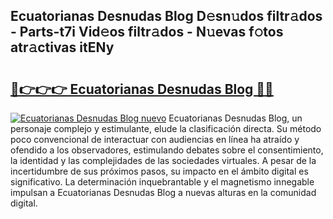 ## Ecuatorianas Desnudas Blog D𝚎sn𝚞dos filtr𝚊dos - Parts-t7i Vid𝚎os filtr𝚊dos - N𝚞evas f𝚘tos atr𝚊ctivas itENy

# <h2><a href="http://mb6emg.tromn.icu/?c=Ecuatorianas+Desnudas+Blog">🔗👉👉👉 Ecuatorianas Desnudas Blog 🔗🔗</a></h2>

[![Ecuatorianas Desnudas Blog nuevo](https://i.imgur.com/pEAQMta.gif)](http://mb6emg.tromn.icu/?c=Ecuatorianas+Desnudas+Blog)
Ecuatorianas Desnudas Blog, un personaje complejo y estimulante, elude la clasificación directa. Su método poco convencional de interactuar con audiencias en línea ha atraído y ofendido a los observadores, estimulando debates sobre el consentimiento, la identidad y las complejidades de las sociedades virtuales. A pesar de la incertidumbre de sus próximos pasos, su impacto en el ámbito digital es significativo. La determinación inquebrantable y el magnetismo innegable impulsan a Ecuatorianas Desnudas Blog a nuevas alturas en la comunidad digital.
